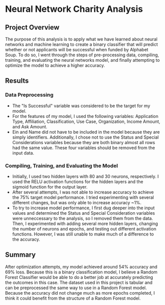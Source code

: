 # Neural Network Charity Analysis

## Project Overview
The purpose of this analysis is to apply what we have learned about neural networks and machine learning to create a binary classifier that will predict whether or not applicants will be successful when funded by Alphabet Soup. To do so, I went through the steps of pre-processing data, compiling, training, and evaluating the neural networks model, and finally attempting to optimize the model to achieve a higher accuracy.

## Results

### Data Preprocessing
- The "Is Successful" variable was considered to be the target for my model.
- For the features of my model, I used the following variables: Application Type, Affiliation, Classification, Use Case, Organization, Income Amount, and Ask Amount.
- Ein and Name did not have to be included in the model because they are simply identifiers. Additionally, I chose not to use the Status and Special Considerations variables because they are both binary almost all rows had the same value. These four variables should be removed from the input data.

### Compiling, Training, and Evaluating the Model
- Initially, I used two hidden layers with 80 and 30 neurons, respectively. I used the RELU activation functions for the hidden layers and the sigmoid function for the output layer.
- After several attempts, I was not able to increase accuracy to achieve the 75% target model performance. I tried experimenting with several different changes, but was only able to increase accuracy ~1%.
- To try to increase model performance, I first dug deeper into the input values and determined the Status and Special Consideration variables were unneccessary to the analysis, so I removed them from the data. Then, I experimented with adding several more hidden layers, changing the number of neurons and epochs, and testing out different activation functions. However, I was still unable to make much of a difference to the accuracy.

## Summary
After optimization attempts, my model achieved around 54% accuracy and 69% loss. Because this is a binary classification model, I believe a Random Forest Classifier would be able to do a better job at accurately predicting the outcomes in this case. The dataset used in this project is tabular and can be preprocessed the same way to use in a Random Forest model. Because the accuracy did not change much as more epochs completed, I think it could benefit from the structure of a Random Forest model.
